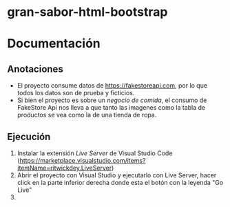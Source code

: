# gran-sabor-html-bootstrap

# Documentación
## Anotaciones
* El proyecto consume datos de https://fakestoreapi.com, por lo que todos los datos son de prueba y ficticios.
* Si bien el proyecto es sobre un *negocio de comida*, el consumo de FakeStore Api nos lleva a que tanto las imagenes como la tabla de productos se vea como la de una tienda de ropa. 
## Ejecución
1) Instalar la extensión *Live Server* de Visual Studio Code (https://marketplace.visualstudio.com/items?itemName=ritwickdey.LiveServer)
2) Abrir el proyecto con Visual Studio y ejecutarlo con Live Server, hacer click en la parte inferior derecha donde esta el botón con la leyenda "Go Live"
3) 
